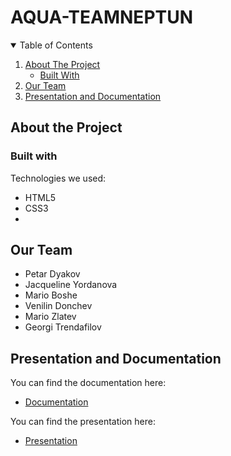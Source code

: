# AQUA-TEAMNEPTUN
<p align="center">


<details open="open">
  <summary>Table of Contents</summary>
  <ol>
    <li>
      <a href="#about-the-project">About The Project</a>
      <ul>
        <li><a href="#built-with">Built With</a></li>
      </ul>
    </li>
    <li>
      <a href="#our-team">Our Team</a>
    </li>
   <li>
    <a href="#presentation-and-documentation">Presentation and Documentation</a></li>
  </ol>
</details>

## About the Project



### Built with

Technologies we used:
* HTML5
* CSS3
*


## Our Team

- Petar Dyakov
- Jacqueline Yordanova
- Mario Boshe
- Venilin Donchev
- Mario Zlatev
-  Georgi Trendafilov

## Presentation and Documentation

You can find the documentation here:
* [Documentation]()

You can find the presentation here:
* [Presentation]()







